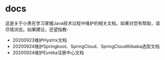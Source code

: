 # docs
这是关于小黑在学习掌握Java技术过程中维护的相关文档，如果对您有帮助，请尽情浏览。如果建议，还望指教- 
- 20200923维护Hystrix文档
- 20200924维护Springboot、SpringCloud、SpringCloudAlibaba选型文档
- 20200924维护Eureka注册中心文档
